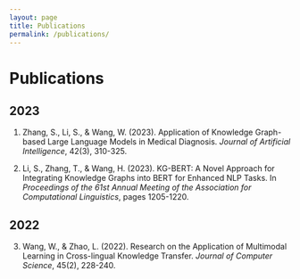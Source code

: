 ```yaml
---
layout: page
title: Publications
permalink: /publications/
---
```


# Publications

## 2023
1. Zhang, S., Li, S., & Wang, W. (2023). Application of Knowledge Graph-based Large Language Models in Medical Diagnosis. *Journal of Artificial Intelligence*, 42(3), 310-325.

2. Li, S., Zhang, T., & Wang, H. (2023). KG-BERT: A Novel Approach for Integrating Knowledge Graphs into BERT for Enhanced NLP Tasks. In *Proceedings of the 61st Annual Meeting of the Association for Computational Linguistics*, pages 1205-1220.

## 2022
3. Wang, W., & Zhao, L. (2022). Research on the Application of Multimodal Learning in Cross-lingual Knowledge Transfer. *Journal of Computer Science*, 45(2), 228-240.
